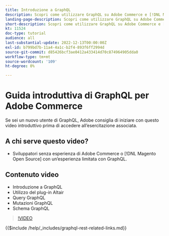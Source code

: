 ```yaml
---
title: Introduzione a GraphQL
description: Scopri come utilizzare GraphQL su Adobe Commerce e [!DNL Magento Open Source]. Scopri come utilizzare query, mutazioni e schemi.
landing-page-description: Scopri come utilizzare GraphQL su Adobe Commerce e [!DNL Magento Open Source]. Scopri come utilizzare query, mutazioni e schemi.
short-description: Scopri come utilizzare GraphQL su Adobe Commerce e [!DNL Magento Open Source]. Scopri come utilizzare query, mutazioni e schemi.
kt: 11524
doc-type: tutorial
audience: all
last-substantial-update: 2022-12-13T00:00:00Z
exl-id: b799bd7b-11a4-4a1c-b2f4-893f6ff2994d
source-git-commit: d85426bcf3ae0412a433414d70c874964905dda0
workflow-type: tm+mt
source-wordcount: '109'
ht-degree: 0%

---
```


# Guida introduttiva di GraphQL per Adobe Commerce

Se sei un nuovo utente di GraphQL, Adobe consiglia di iniziare con questo video introduttivo prima di accedere all’esercitazione associata.

## A chi serve questo video?

* Sviluppatori senza esperienza di Adobe Commerce o [!DNL Magento Open Source] con un’esperienza limitata con GraphQL.

## Contenuto video

* Introduzione a GraphQL
* Utilizzo del plug-in Altair
* Query GraphQL
* Mutazioni GraphQL
* Schema GraphQL

>[!VIDEO](https://video.tv.adobe.com/v/3412302?quality=12&learn=on)

{{$include /help/_includes/graphql-rest-related-links.md}}
